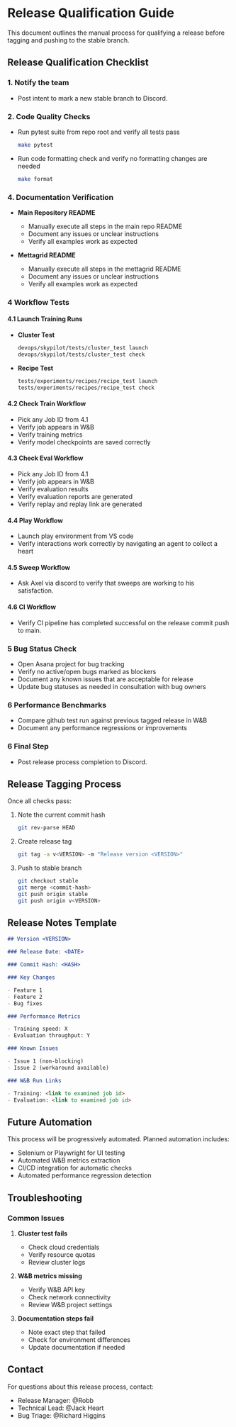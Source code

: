 # Release Qualification Guide

This document outlines the manual process for qualifying a release before tagging and pushing to the stable branch.

## Release Qualification Checklist

### 1. Notify the team

- Post intent to mark a new stable branch to Discord.

### 2. Code Quality Checks

- Run pytest suite from repo root and verify all tests pass

  ```bash
  make pytest
  ```

- Run code formatting check and verify no formatting changes are needed
  ```bash
  make format
  ```

### 4. Documentation Verification

- **Main Repository README**
  - Manually execute all steps in the main repo README
  - Document any issues or unclear instructions
  - Verify all examples work as expected

- **Mettagrid README**
  - Manually execute all steps in the mettagrid README
  - Document any issues or unclear instructions
  - Verify all examples work as expected

### 4 Workflow Tests

#### 4.1 Launch Training Runs

- **Cluster Test**

  ```bash
  devops/skypilot/tests/cluster_test launch
  devops/skypilot/tests/cluster_test check
  ```

- **Recipe Test**
  ```bash
  tests/experiments/recipes/recipe_test launch
  tests/experiments/recipes/recipe_test check
  ```

#### 4.2 Check Train Workflow

- Pick any Job ID from 4.1
- Verify job appears in W&B
- Verify training metrics
- Verify model checkpoints are saved correctly

#### 4.3 Check Eval Workflow

- Pick any Job ID from 4.1
- Verify job appears in W&B
- Verify evaluation results
- Verify evaluation reports are generated
- Verify replay and replay link are generated

#### 4.4 Play Workflow

- Launch play environment from VS code
- Verify interactions work correctly by navigating an agent to collect a heart

#### 4.5 Sweep Workflow

- Ask Axel via discord to verify that sweeps are working to his satisfaction.

#### 4.6 CI Workflow

- Verify CI pipeline has completed successful on the release commit push to main.

### 5 Bug Status Check

- Open Asana project for bug tracking
- Verify no active/open bugs marked as blockers
- Document any known issues that are acceptable for release
- Update bug statuses as needed in consultation with bug owners

### 6 Performance Benchmarks

- Compare github test run against previous tagged release in W&B
- Document any performance regressions or improvements

### 6 Final Step

- Post release process completion to Discord.

## Release Tagging Process

Once all checks pass:

1. Note the current commit hash

   ```bash
   git rev-parse HEAD
   ```

2. Create release tag

   ```bash
   git tag -a v<VERSION> -m "Release version <VERSION>"
   ```

3. Push to stable branch
   ```bash
   git checkout stable
   git merge <commit-hash>
   git push origin stable
   git push origin v<VERSION>
   ```

## Release Notes Template

```markdown
## Version <VERSION>

### Release Date: <DATE>

### Commit Hash: <HASH>

### Key Changes

- Feature 1
- Feature 2
- Bug fixes

### Performance Metrics

- Training speed: X
- Evaluation throughput: Y

### Known Issues

- Issue 1 (non-blocking)
- Issue 2 (workaround available)

### W&B Run Links

- Training: <link to examined job id>
- Evaluation: <link to examined job id>
```

## Future Automation

This process will be progressively automated. Planned automation includes:

- Selenium or Playwright for UI testing
- Automated W&B metrics extraction
- CI/CD integration for automatic checks
- Automated performance regression detection

## Troubleshooting

### Common Issues

1. **Cluster test fails**
   - Check cloud credentials
   - Verify resource quotas
   - Review cluster logs

2. **W&B metrics missing**
   - Verify W&B API key
   - Check network connectivity
   - Review W&B project settings

3. **Documentation steps fail**
   - Note exact step that failed
   - Check for environment differences
   - Update documentation if needed

## Contact

For questions about this release process, contact:

- Release Manager: @Robb
- Technical Lead: @Jack Heart
- Bug Triage: @Richard Higgins
